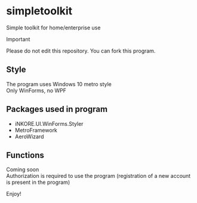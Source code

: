 # simpletoolkit
Simple toolkit for home/enterprise use
> [!IMPORTANT]
> Please do not edit this repository. You can fork this program.
## Style
The program uses Windows 10 metro style\
Only WinForms, no WPF
## Packages used in program
- iNKORE.UI.WinForms.Styler
- MetroFramework
- AeroWizard
## Functions
Coming soon\
Authorization is required to use the program (registration of a new account is present in the program)

Enjoy!
